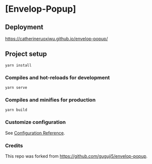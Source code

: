 # [Envelop-Popup]

## Deployment
https://catherineruoxiwu.github.io/envelop-popup/

## Project setup
```
yarn install
```

### Compiles and hot-reloads for development
```
yarn serve
```

### Compiles and minifies for production
```
yarn build
```

### Customize configuration
See [Configuration Reference](https://cli.vuejs.org/config/).

### Credits
This repo was forked from https://github.com/guguji5/envelop-popup.
